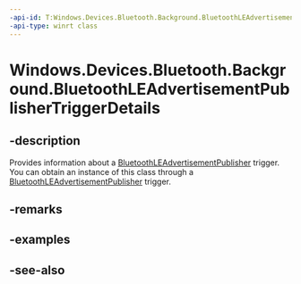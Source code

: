----api-id: T:Windows.Devices.Bluetooth.Background.BluetoothLEAdvertisementPublisherTriggerDetails
-api-type: winrt class
---<!-- Class syntax.public class BluetoothLEAdvertisementPublisherTriggerDetails : Windows.Devices.Bluetooth.Background.IBluetoothLEAdvertisementPublisherTriggerDetails--># Windows.Devices.Bluetooth.Background.BluetoothLEAdvertisementPublisherTriggerDetails## -descriptionProvides information about a [BluetoothLEAdvertisementPublisher](../windows.devices.bluetooth.advertisement/bluetoothleadvertisementpublisher.md) trigger. You can obtain an instance of this class through a [BluetoothLEAdvertisementPublisher](../windows.devices.bluetooth.advertisement/bluetoothleadvertisementpublisher.md) trigger.## -remarks## -examples## -see-also